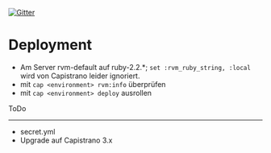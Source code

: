 [![Gitter](https://badges.gitter.im/WaDoku/GLB.svg)](https://gitter.im/WaDoku/GLB?utm_source=badge&utm_medium=badge&utm_campaign=pr-badge&utm_content=badge)

Deployment
==========

* Am Server rvm-default auf ruby-2.2.*; `set :rvm_ruby_string, :local` wird von Capistrano leider ignoriert.
* mit `cap <environment> rvm:info` überprüfen
* mit `cap <environment> deploy` ausrollen
  
ToDo
____

* secret.yml
* Upgrade auf Capistrano 3.x